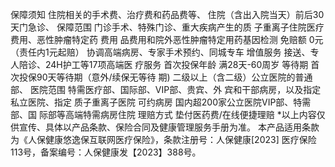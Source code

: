 保障须知
住院相关的手术费、治疗费和药品费等、
住院（含出入院当天）前后30天门急诊、
保障范围
门诊手术、特殊门诊、重大疾病产生的质
子重离子住院医疗费用、恶性肿瘤特定药
费用
品费用和院外恶性肿瘤特定用药基因检测
免赔额
0元（责任内1元起赔）
协调高端病房、专家手术预约、同城专车
增值服务
接送、专人陪诊、24H护工等17项高端医
疗服务
首次投保年龄
满28天-60周岁
等待期
首次投保90天等待期（意外/续保无等待
期)
二级以上（含二级）公立医院的普通部、
医院范围
特需医疗部、国际部、VIP部、贵宾、外
宾和干部病房，以及指定私立医院、指定
质子重离子医院
可约病房
国内超200家公立医院VIP部、特需部、国
际部等高端特需病房住院
理赔方式
垫付医药费/在线便捷理赔
*以上内容仅供宣传、具体以产品条款、保险合同及健康管理服务手册为准。
本产品适用条款为《人保健康悠逸保互联网医疗保险》，条款注册号：人保健康[2023]
医疗保险113号，备案编号：人保健康发【2023】388号。
